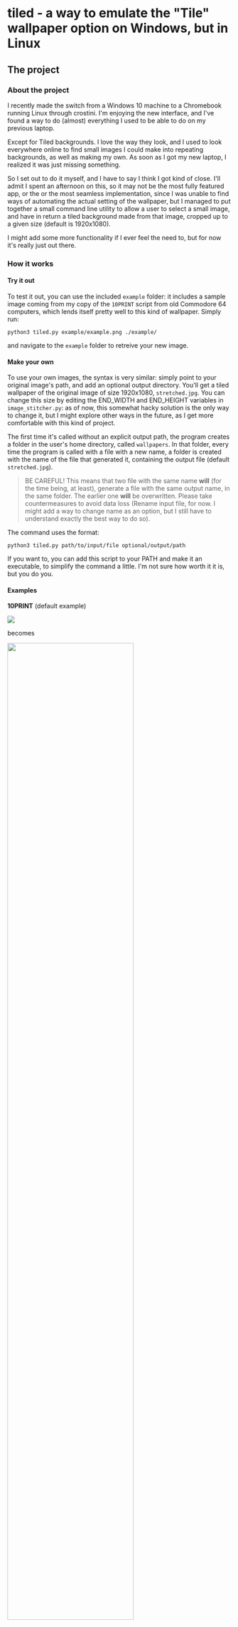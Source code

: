 # tiled - a way to emulate the "Tile" wallpaper option on Windows, but in Linux

## The project

### About the project

I recently made the switch from a Windows 10 machine to a Chromebook running Linux through crostini. I'm enjoying the new interface, and I've found a way to do (almost) everything I used to be able to do on my previous laptop. 

Except for Tiled backgrounds. I love the way they look, and I used to look everywhere online to find small images I could make into repeating backgrounds, as well as making my own. As soon as I got my new laptop, I realized it was just missing something. 

So I set out to do it myself, and I have to say I think I got kind of close. I'll admit I spent an afternoon on this, so it may not be the most fully featured app, or the or the most seamless implementation, since I was unable to find ways of automating the actual setting of the wallpaper, but I managed to put together a small command line utility to allow a user to select a small image, and have in return a tiled background made from that image, cropped up to a given size (default is 1920x1080). 

I might add some more functionality if I ever feel the need to, but for now it's really just out there. 

### How it works

#### Try it out

To test it out, you can use the included ```example``` folder: it includes a sample image coming from my copy of the ```10PRINT``` script from old Commodore 64 computers, which lends itself pretty well to this kind of wallpaper. Simply run: 

```
python3 tiled.py example/example.png ./example/
```

and navigate to the ```example``` folder to retreive your new image.

#### Make your own

To use your own images, the syntax is very similar: simply point to your original image's path, and add an optional output directory. You'll get a tiled wallpaper of the original image of size 1920x1080, ```stretched.jpg```. You can change this size by editing the END_WIDTH and END_HEIGHT variables in ```image_stitcher.py```: as of now, this somewhat hacky solution is the only way to change it, but I might explore other ways in the future, as I get more comfortable with this kind of project. 

The first time it's called without an explicit output path, the program creates a folder in the user's home directory, called ```wallpapers```. In that folder, every time the program is called with a file with a new name, a folder is created with the name of the file that generated it, containing the output file (default ```stretched.jpg```). 

> BE CAREFUL! This means that two file with the same name **will** (for the time being, at least), generate a file with the same output name, in the same folder. The earlier one **will** be overwritten. Please take countermeasures to avoid data loss (Rename input file, for now. I might add a way to change name as an option, but I still have to understand exactly the best way to do so). 



The command uses the format: 
```
python3 tiled.py path/to/input/file optional/output/path
```

If you want to, you can add this script to your PATH and make it an executable, to simplify the command a little. I'm not sure how worth it it is, but you do you.

#### Examples

**10PRINT** (default example)

<img src="https://i.imgur.com/ckk3kgk.png">

becomes

<img src="https://i.imgur.com/NyOOTlJ.jpeg" width=75%>

**Spike Spiegel**

<img src="https://i.imgur.com/TcDmuYP.jpeg">

becomes

<img src="https://i.imgur.com/BvShbM0.jpeg" width=75%>

**JFK pride flag**

<img src="https://i.imgur.com/07YMfzW.png">

becomes

<img src="https://i.imgur.com/Pb1fsaC.jpeg" width=75%>

## TODOs

I guess there's a couple of ways I could improve this: 

- [ ]  better interface: probably not a GUI but at least something less clunky
- [ ]  more functionality, more easily accessible:
	- [ ]  allow the user to specify much more easily path to file and output directory;
	- [ ]  allow the user to pick their own final size from the command line itself;
- [ ]  tell me if there's more you would like to see! open an issue and let me know :)

## Libraries used

This program uses the Python Image Library to help with image manipulation. It quite literally wouldn't have been possible to do this without it, I think. Or rather, it would've been a lot more tedious: I guess I *could* have done it, but there's a high change I just would've quit halfway through. So big thanks to them.
